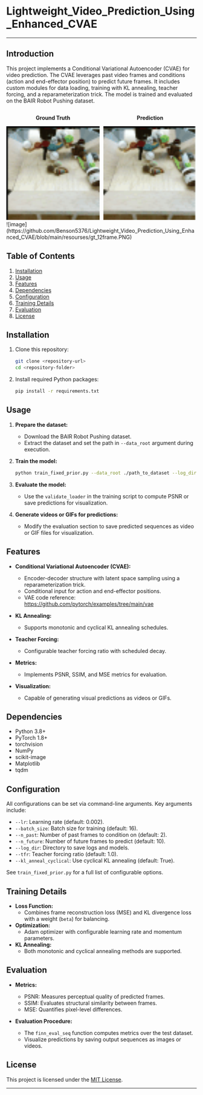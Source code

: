 # Lightweight_Video_Prediction_Using_Enhanced_CVAE

---

## Introduction

This project implements a Conditional Variational Autoencoder (CVAE) for video prediction. The CVAE leverages past video frames and conditions (action and end-effector position) to predict future frames. It includes custom modules for data loading, training with KL annealing, teacher forcing, and a reparameterization trick. The model is trained and evaluated on the BAIR Robot Pushing dataset.  
<div style="display: flex; gap: 10px;">
  <div style="text-align: center;">
    <p><strong>Ground Truth</strong></p>
    <img src="https://github.com/Benson5376/Lightweight_Video_Prediction_Using_Enhanced_CVAE/blob/main/resourses/ground_truth.gif" width="400">
  </div>
  <div style="text-align: center;">
    <p><strong>Prediction</strong></p>
    <img src="https://github.com/Benson5376/Lightweight_Video_Prediction_Using_Enhanced_CVAE/blob/main/resourses/prediction.gif" width="400">
  </div>
</div>
![image](https://github.com/Benson5376/Lightweight_Video_Prediction_Using_Enhanced_CVAE/blob/main/resourses/gt_12frame.PNG)

## Table of Contents

1. [Installation](#installation)
2. [Usage](#usage)
3. [Features](#features)
4. [Dependencies](#dependencies)
5. [Configuration](#configuration)
6. [Training Details](#training-details)
7. [Evaluation](#evaluation)
8. [License](#license)

## Installation

1. Clone this repository:
   ```bash
   git clone <repository-url>
   cd <repository-folder>
   ```
2. Install required Python packages:
   ```bash
   pip install -r requirements.txt
   ```

## Usage

1. **Prepare the dataset:**
   - Download the BAIR Robot Pushing dataset.
   - Extract the dataset and set the path in `--data_root` argument during execution.

2. **Train the model:**
   ```bash
   python train_fixed_prior.py --data_root ./path_to_dataset --log_dir ./logs --niter 40
   ```

3. **Evaluate the model:**
   - Use the `validate_loader` in the training script to compute PSNR or save predictions for visualization.

4. **Generate videos or GIFs for predictions:**
   - Modify the evaluation section to save predicted sequences as video or GIF files for visualization.

## Features

- **Conditional Variational Autoencoder (CVAE):**
  - Encoder-decoder structure with latent space sampling using a reparameterization trick.
  - Conditional input for action and end-effector positions.
  - VAE code reference: https://github.com/pytorch/examples/tree/main/vae  
- **KL Annealing:**
  - Supports monotonic and cyclical KL annealing schedules.

- **Teacher Forcing:**
  - Configurable teacher forcing ratio with scheduled decay.

- **Metrics:**
  - Implements PSNR, SSIM, and MSE metrics for evaluation.

- **Visualization:**
  - Capable of generating visual predictions as videos or GIFs.

## Dependencies

- Python 3.8+
- PyTorch 1.8+
- torchvision
- NumPy
- scikit-image
- Matplotlib
- tqdm

## Configuration

All configurations can be set via command-line arguments. Key arguments include:

- `--lr`: Learning rate (default: 0.002).
- `--batch_size`: Batch size for training (default: 16).
- `--n_past`: Number of past frames to condition on (default: 2).
- `--n_future`: Number of future frames to predict (default: 10).
- `--log_dir`: Directory to save logs and models.
- `--tfr`: Teacher forcing ratio (default: 1.0).
- `--kl_anneal_cyclical`: Use cyclical KL annealing (default: True).

See `train_fixed_prior.py` for a full list of configurable options.

## Training Details

- **Loss Function:**
  - Combines frame reconstruction loss (MSE) and KL divergence loss with a weight (`beta`) for balancing.
- **Optimization:**
  - Adam optimizer with configurable learning rate and momentum parameters.
- **KL Annealing:**
  - Both monotonic and cyclical annealing methods are supported.

## Evaluation

- **Metrics:**
  - PSNR: Measures perceptual quality of predicted frames.
  - SSIM: Evaluates structural similarity between frames.
  - MSE: Quantifies pixel-level differences.

- **Evaluation Procedure:**
  - The `finn_eval_seq` function computes metrics over the test dataset.
  - Visualize predictions by saving output sequences as images or videos.


## License

This project is licensed under the [MIT License](LICENSE).

---

